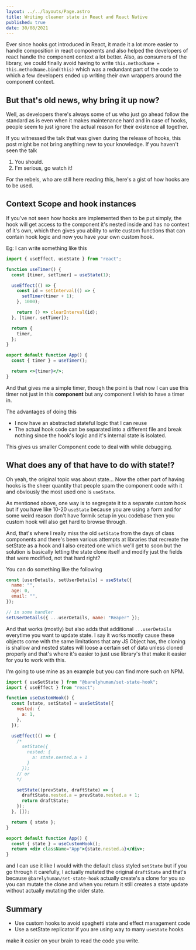```yaml
---
layout: ../../layouts/Page.astro
title: Writing cleaner state in React and React Native
published: true
date: 30/08/2021
---
```


Ever since hooks got introduced in React, it made it a lot more easier to handle composition in react components and also helped the developers of react handle the component context a lot better. Also, as consumers of the library, we could finally avoid having to write `this.methodName = this.methodName.bind(this)` which was a redundant part of the code to which a few developers ended up writing their own wrappers around the component context.

## But that's old news, why bring it up now?

Well, as developers there's always some of us who just go ahead follow the standard as is even when it makes maintenance hard and in case of hooks, people seem to just ignore the actual reason for their existence all together.

If you witnessed the talk that was given during the release of hooks, this post might be not bring anything new to your knowledge. If you haven't seen the talk

1. You should.
2. I'm serious, go watch it!

For the rebels, who are still here reading this, here's a gist of how hooks are to be used.

## Context Scope and hook instances

If you've not seen how hooks are implemented then to be put simply, the hook will get access to the component it's nested inside and has no context of it's own, which then gives you ability to write custom functions that can contain hook logic and now you have your own custom hook.

Eg: I can write something like this

```jsx
import { useEffect, useState } from "react";

function useTimer() {
  const [timer, setTimer] = useState(1);

  useEffect(() => {
    const id = setInterval(() => {
      setTimer(timer + 1);
    }, 1000);

    return () => clearInterval(id);
  }, [timer, setTimer]);

  return {
    timer,
  };
}

export default function App() {
  const { timer } = useTimer();

  return <>{timer}</>;
}
```

And that gives me a simple timer, though the point is that now I can use this timer not just in this **component** but any component I wish to have a timer in.

The advantages of doing this

- I now have an abstracted stateful logic that I can reuse
- The actual hook code can be separated into a different file and break nothing since the hook's logic and it's internal state is isolated.

This gives us smaller Component code to deal with while debugging.

## What does any of that have to do with state!?

Oh yeah, the original topic was about state...
Now the other part of having hooks is the sheer quantity that people spam the component code with it and obviously the most used one is `useState`.

As mentioned above, one way is to segregate it to a separate custom hook but if you have like 10-20 `useState` because you are using a form and for some weird reason don't have formik setup in you codebase then you custom hook will also get hard to browse through.

And, that's where I really miss the old `setState` from the days of class components and there's been various attempts at libraries that recreate the setState as a hook and I also created one which we'll get to soon but the solution is basically letting the state clone itself and modify just the fields that were modified, not that hard right?

You can do something like the following

```jsx
const [userDetails, setUserDetails] = useState({
  name: "",
  age: 0,
  email: "",
});

// in some handler
setUserDetails({ ...userDetails, name: "Reaper" });
```

And that works (mostly) but also adds that additional `...userDetails` everytime you want to update state. I say it works mostly cause these objects come with the same limitations that any JS Object has, the cloning is shallow and nested states will loose a certain set of data unless cloned properly and that's where it's easier to just use library's that make it easier for you to work with this.

I'm going to use mine as an example but you can find more such on NPM.

```jsx
import { useSetState } from "@barelyhuman/set-state-hook";
import { useEffect } from "react";

function useCustomHook() {
  const [state, setState] = useSetState({
    nested: {
      a: 1,
    },
  });

  useEffect(() => {
    /* 
      setState({
        nested: {
          a: state.nested.a + 1
        }
      });
    // or 
    */

    setState((prevState, draftState) => {
      draftState.nested.a = prevState.nested.a + 1;
      return draftState;
    });
  }, []);

  return { state };
}

export default function App() {
  const { state } = useCustomHook();
  return <div className="App">{state.nested.a}</div>;
}
```

and I can use it like I would with the default class styled `setState` but if you go through it carefully, I actually mutated the original `draftState` and that's because `@barelyhuman/set-state-hook` actually create's a clone for you so you can mutate the clone and when you return it still creates a state update without actually mutating the older state.

## Summary

- Use custom hooks to avoid spaghetti state and effect management code
- Use a setState replicator if you are using way to many `useState` hooks

make it easier on your brain to read the code you write.

